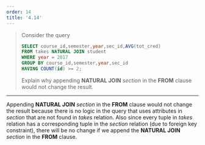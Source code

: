 ```yaml
---
order: 14
title: '4.14'
---
```

> Consider the query 
> ```sql
> SELECT course_id,semester,year,sec_id,AVG(tot_cred)
> FROM takes NATURAL JOIN student
> WHERE year = 2017
> GROUP BY course_id,semester,year,sec_id
> HAVING COUNT(id) >= 2; 
> ```
> Explain why appending **NATURAL JOIN** _section_ in the **FROM** clause would not change the 
> result.

--------------------------------

Appending **NATURAL JOIN** _section_ in the **FROM** clause would not change the 
result because there is no logic in the query that uses attributes in _section_ that 
are not found in _takes_ relation. Also since every tuple in _takes_ relation has a corresponding
tuple in the _section_ relation (due to foreign key constraint), there will be no change if we append
the **NATURAL JOIN** _section_ in the **FROM** clause.